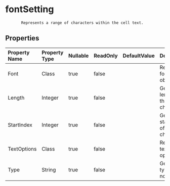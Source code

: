 # **fontSetting**

           Represents a range of characters within the cell text.            

## **Properties**

| Property Name | Property Type | Nullable |  ReadOnly | DefaultValue | Description | 
| :- | :- | :- |:- |  :- | :- |
|Font|Class|true|false |  |Returns the font of this object. |
|Length|Integer|true|false |  |Gets the length of the characters. |
|StartIndex|Integer|true|false |  |Gets the start index of the characters. |
|TextOptions|Class|true|false |  |Returns the text options. |
|Type|String|true|false |  |Gets the type of text node. |

